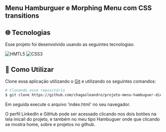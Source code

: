 ## Menu Hamburguer e Morphing Menu com CSS transitions

<p><Desafio de projeto referente ao bootcamp TQI Fullstack Developer. Trata-se do desenvolvimento de um portfólio utilizando apenas HTML e CSS./p>

## :globe_with_meridians: Tecnologias

Esse projeto foi desenvolvido usando as seguintes tecnologias:

<img  alt="HMTL5"
     src="https://img.shields.io/badge/HTML5-E34F26?style=for-the-badge&logo=html5&logoColor=white"/>
 <img alt="CSS3"
      src="https://img.shields.io/badge/css3-%231572B6.svg?style=for-the-badge&logo=css3&logoColor=white"/>

## :wrench: Como Utilizar

Clone essa aplicação utilizando o [Git](https://git-scm.com) e utilizando os seguintes comandos:

```bash
# Clonando esse repositório
$ git clone https://github.com/chagasleandro/projeto-menu-hambuguer-dio
```
Em seguida execute o arquivo 'index.html' no seu navegador. </br>
<p>O perfil LinkedIn e GitHub pode ser acessado clicando nos dois botões na tela inicail do projeto, e também no meu tipo Hambuguer onde que clicando se mostra home, sobre e projetos no github. </p>


